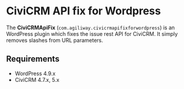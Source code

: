# CiviCRM API fix for Wordpress

The **CiviCRMApiFix** (`com.agiliway.civicrmapifixforwordpress`) is an WordPress plugin which fixes the issue rest API for CiviCRM.
It simply removes slashes from URL parameters. 

## Requirements

 * WordPress 4.9.x
 * CiviCRM 4.7.x, 5.x

